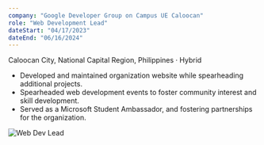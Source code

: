```yaml
---
company: "Google Developer Group on Campus UE Caloocan"
role: "Web Development Lead"
dateStart: "04/17/2023"
dateEnd: "06/16/2024"
---
```


Caloocan City, National Capital Region, Philippines · Hybrid

- Developed and maintained organization website while spearheading additional projects.
- Spearheaded web development events to foster community interest and skill development.
- Served as a Microsoft Student Ambassador, and fostering partnerships for the organization.

<div class="flex flex-col md:flex-row items-start md:items-center gap-6">
    <div class="flex-wrap w-11/12 md:w-1/3">
        <img src="/work/internal/GDGUE 23-24.avif" alt="Web Dev Lead" class="shadow-md rounded-md">
    </div>
</div>
